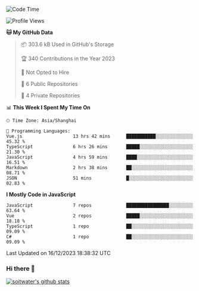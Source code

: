 <!--START_SECTION:waka-->
![Code Time](http://img.shields.io/badge/Code%20Time-2%2C930%20hrs%2045%20mins-blue)

![Profile Views](http://img.shields.io/badge/Profile%20Views-12-blue)

**🐱 My GitHub Data** 

> 📦 303.6 kB Used in GitHub's Storage 
 > 
> 🏆 340 Contributions in the Year 2023
 > 
> 🚫 Not Opted to Hire
 > 
> 📜 6 Public Repositories 
 > 
> 🔑 4 Private Repositories 
 > 
📊 **This Week I Spent My Time On** 

```text
🕑︎ Time Zone: Asia/Shanghai

💬 Programming Languages: 
Vue.js                   13 hrs 42 mins      ███████████░░░░░░░░░░░░░░   45.32 % 
TypeScript               6 hrs 26 mins       █████░░░░░░░░░░░░░░░░░░░░   21.30 % 
JavaScript               4 hrs 59 mins       ████░░░░░░░░░░░░░░░░░░░░░   16.51 % 
Markdown                 2 hrs 38 mins       ██░░░░░░░░░░░░░░░░░░░░░░░   08.71 % 
JSON                     51 mins             █░░░░░░░░░░░░░░░░░░░░░░░░   02.83 % 
```

**I Mostly Code in JavaScript** 

```text
JavaScript               7 repos             ████████████████░░░░░░░░░   63.64 % 
Vue                      2 repos             █████░░░░░░░░░░░░░░░░░░░░   18.18 % 
TypeScript               1 repo              ██░░░░░░░░░░░░░░░░░░░░░░░   09.09 % 
C#                       1 repo              ██░░░░░░░░░░░░░░░░░░░░░░░   09.09 % 
```




 Last Updated on 16/12/2023 18:38:32 UTC
<!--END_SECTION:waka-->

### Hi there 👋
[![soitwater's github stats](https://github-readme-stats.vercel.app/api?username=soitwater)](https://github.com/soitwater/github-readme-stats)
